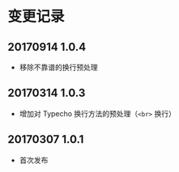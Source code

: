 # 变更记录 #

## 20170914 1.0.4 ##

* 移除不靠谱的换行预处理

## 20170314 1.0.3 ##

* 增加对 Typecho 换行方法的预处理（`<br>` 换行）

## 20170307 1.0.1 ##

* 首次发布
 
